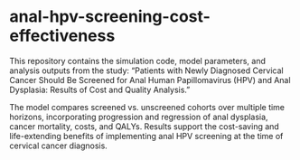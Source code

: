 # anal-hpv-screening-cost-effectiveness
This repository contains the simulation code, model parameters, and analysis outputs from the study: “Patients with Newly Diagnosed Cervical Cancer Should Be Screened for Anal Human Papillomavirus (HPV) and Anal Dysplasia: Results of Cost and Quality Analysis.” 

The model compares screened vs. unscreened cohorts over multiple time horizons, incorporating progression and regression of anal dysplasia, cancer mortality, costs, and QALYs. Results support the cost-saving and life-extending benefits of implementing anal HPV screening at the time of cervical cancer diagnosis.
